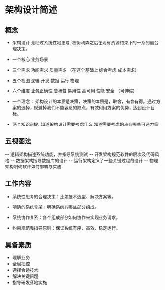 # 架构设计简述

## 概念

- 架构设计 是经过系统性地思考, 权衡利弊之后在现有资源约束下的一系列最合理决策。

- 一个核心 业务场景 
- 三个需求 功能需求 质量需求 （在这个基础上 综合考虑 成本需求）
- 五个视图 逻辑 开发 数据 运行 物理
- 六个维度 业务正确性 鲁棒性 易用性 高可用 性能 安全 （可伸缩） 

- 一个理念： 架构设计的本质是决策，决策的本质是，取舍，有舍有得。通过方案的选择，规避掉我们不能容忍的缺点，有效利用方案的优势，达到设计目标。
- 两个知识前提: 知道架构设计需要考虑什么 知道需要考虑的点有哪些可选方案

## 五视图法

-- 逻辑架构描述系统功能，并指导系统测试
-- 开发架构规范软件的层次及代码风格
-- 数据架构指导数据库的设计
-- 运行架构定义了一些关键过程的设计
-- 物理架构明确软件如何部署与实施

## 工作内容

- 系统性思考的合理决策：比如技术选型、解决方案等。

- 明确的系统骨架：明确系统有哪些部分组成。

- 系统协作关系：各个组成部分如何协作来实现业务请求。

- 约束规范和指导原则：保证系统有序，高效、稳定运行。

## 具备素质

- 理解业务
- 全局把控
- 选择合适技术
- 解决关键问题
- 指导研发落地实施